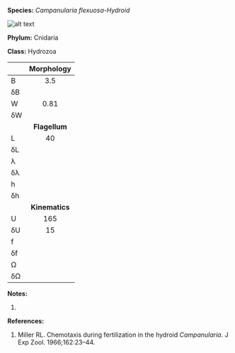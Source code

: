 **Species:** *Campanularia flexuosa-Hydroid*

![alt text](https://github.com/marcos-fvr/BOSO-micro/blob/main/9-Figures/Campanularia_spermatozoon.png)

**Phylum:** Cnidaria

**Class:** Hydrozoa

|    | **Morphology** |
|:-- | :------------: |
| B  | 3.5 |
| δB |  |
| W  | 0.81 |
| δW |  |
|    | **Flagellum** |
| L  | 40 |
| δL |  |
| λ  |  |
| δλ |  |
| h  |  |
| δh |  |
|    | **Kinematics** |
| U  | 165 |
| δU | 15 |
| f  |  |
| δf |  |
| Ω  |  |
| δΩ |  |

**Notes:**

1.

**References:**

1. Miller RL. Chemotaxis during fertilization in the hydroid *Campanularia*.  J Exp Zool. 1966;162:23–44.
